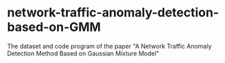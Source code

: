 # network-traffic-anomaly-detection-based-on-GMM
The dataset and code program of the paper "A Network Traffic Anomaly Detection Method Based on Gaussian Mixture Model"
